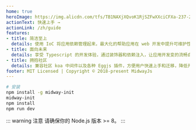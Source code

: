 ```yaml
---
home: true
heroImage: https://img.alicdn.com/tfs/TB1NAXjXQvoK1RjSZFwXXciCFXa-237-237.png
actionText: 快速上手 →
actionLink: /zh/guide
features:
- title: 简洁至上
  details: 使用 IoC 将应用依赖管理起来，最大化的帮助应用在 web 开发中提升可维护性和扩展性，开发者无需关注对象创建。
- title: 面向未来
  details: 享受 Typescript 的开发体验，通过装饰器和依赖注入，让应用开发变的流畅自然，可以专注业务逻辑编码。
- title: 拥抱社区
  details: 兼容社区 koa 中间件以及各种 Eggjs 插件，方便用户快速上手和迁移，降低开发和部署成本。
footer: MIT Licensed | Copyright © 2018-present MidwayJs
---
```


```bash
# 安装
npm install -g midway-init
midway-init
npm install
npm run dev
```

::: warning 注意
请确保你的 Node.js 版本 >= 8。
:::
